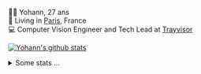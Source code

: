 <p>
  👨🏻 <bold>Yohann</bold>, 27 ans<br/>
  💼 Living in <a href="https://www.google.com/maps?q=paris">Paris</a>, France<br/>
  💻 Computer Vision Engineer and Tech Lead at <a href="https://trayvisor.com/">Trayvisor</a><br/>
</p>

<a href="https://github.com/anuraghazra/github-readme-stats"><img align="center" src="https://github-readme-stats-go94hl40s-yohann84l.vercel.app//api?username=yohann84L&show_icons=true&include_all_commits=true" alt="Yohann's github stats" /> </a>


<details>
  <summary>Some stats ...</summary><br/>
  

<!--START_SECTION:waka-->
![Code Time](http://img.shields.io/badge/Code%20Time-949%20hrs%2059%20mins-blue)

![Profile Views](http://img.shields.io/badge/Profile%20Views-0-blue)

**🐱 My GitHub Data** 

> 📦 440.7 kB Used in GitHub's Storage 
 > 
> 🏆 922 Contributions in the Year 2023
 > 
> 🚫 Not Opted to Hire
 > 
> 📜 24 Public Repositories 
 > 
> 🔑 21 Private Repositories 
 > 
**I'm an Early 🐤** 

```text
🌞 Morning                12680 commits       ████████░░░░░░░░░░░░░░░░░   31.04 % 
🌆 Daytime                23286 commits       ██████████████░░░░░░░░░░░   57.00 % 
🌃 Evening                4724 commits        ███░░░░░░░░░░░░░░░░░░░░░░   11.56 % 
🌙 Night                  160 commits         ░░░░░░░░░░░░░░░░░░░░░░░░░   00.39 % 
```
📅 **I'm Most Productive on Wednesday** 

```text
Monday                   7680 commits        █████░░░░░░░░░░░░░░░░░░░░   18.80 % 
Tuesday                  7522 commits        █████░░░░░░░░░░░░░░░░░░░░   18.41 % 
Wednesday                9122 commits        ██████░░░░░░░░░░░░░░░░░░░   22.33 % 
Thursday                 8516 commits        █████░░░░░░░░░░░░░░░░░░░░   20.85 % 
Friday                   7424 commits        █████░░░░░░░░░░░░░░░░░░░░   18.17 % 
Saturday                 191 commits         ░░░░░░░░░░░░░░░░░░░░░░░░░   00.47 % 
Sunday                   395 commits         ░░░░░░░░░░░░░░░░░░░░░░░░░   00.97 % 
```


📊 **This Week I Spent My Time On** 

```text
🕑︎ Time Zone: Europe/Paris

💬 Programming Languages: 
Python                   9 hrs 43 mins       ███████████████████░░░░░░   76.56 % 
YAML                     1 hr 27 mins        ███░░░░░░░░░░░░░░░░░░░░░░   11.52 % 
SQL                      32 mins             █░░░░░░░░░░░░░░░░░░░░░░░░   04.32 % 
JavaScript               25 mins             █░░░░░░░░░░░░░░░░░░░░░░░░   03.38 % 
Jupyter                  20 mins             █░░░░░░░░░░░░░░░░░░░░░░░░   02.73 % 

🔥 Editors: 
PyCharm                  11 hrs 49 mins      ███████████████████████░░   93.14 % 
VS Code                  27 mins             █░░░░░░░░░░░░░░░░░░░░░░░░   03.57 % 
WebStorm                 25 mins             █░░░░░░░░░░░░░░░░░░░░░░░░   03.29 % 

💻 Operating System: 
Mac                      12 hrs 41 mins      █████████████████████████   100.00 % 
```

**I Mostly Code in Python** 

```text
Python                   22 repos            █████████████░░░░░░░░░░░░   52.38 % 
Jupyter Notebook         5 repos             ███░░░░░░░░░░░░░░░░░░░░░░   11.90 % 
JavaScript               3 repos             ██░░░░░░░░░░░░░░░░░░░░░░░   07.14 % 
HTML                     2 repos             █░░░░░░░░░░░░░░░░░░░░░░░░   04.76 % 
Shell                    1 repo              █░░░░░░░░░░░░░░░░░░░░░░░░   02.38 % 
```




 Last Updated on 28/12/2023 00:29:00 UTC
<!--END_SECTION:waka-->
